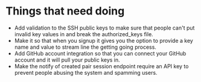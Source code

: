 # Things that need doing

* Add validation to the SSH public keys to make sure that people can't put
  invalid key values in and break the authorized_keys file.
* Make it so that when you signup it gives you the option to provide a key
  name and value to stream line the getting going process.
* Add GitHub account integration so that you can connect your GitHub account
  and it will pull your public keys in.
* Make the notify of created pair session endpoint require an API key to
  prevent people abusing the system and spamming users.
